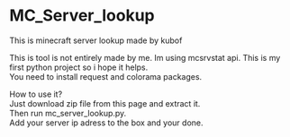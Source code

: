 # MC_Server_lookup
This is minecraft server lookup made by kubof
                                     
This is tool is not entirely made by me. Im using mcsrvstat api. This is my first python project so i hope it helps.                                             
You need to install request and colorama packages.
                                     
How to use it?                           
Just download zip file from this page and extract it.                    
Then run mc_server_lookup.py.                     
Add your server ip adress to the box and your done.                         
